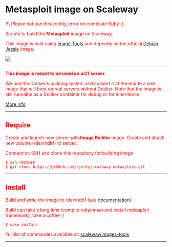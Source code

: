 # Metasploit image on Scaleway

<font color="red">/!\ Please not use this config, error on compilate Ruby :(</fond>

Scripts to build the **Metasploit** image on Scaleway.

This image is built using [Image Tools](https://github.com/scaleway/image-tools) and depends on the official [Debian Jessie](https://github.com/scaleway/image-debian) image.

![](http://ethicalhackingcentral.com/wp-content/uploads/2015/01/metasploit-logo.png)

---

**This image is meant to be used on a C1 server.**

We use the Docker's building system and convert it at the end to a disk image that will boot on real servers without Docker. Note that the image is still runnable as a Docker container for debug or for inheritance.

[More info](https://github.com/scaleway/image-tools)

---

## Require

Create and launch new server with **Image Builder** image. Create and attach new volume (/dev/ndb1) to server.

Connect on SSH and clone this repository for building image

    $ ssh root@IP
    $ git clone https://github.com/djerfy/scaleway-metasploit.git

---

## Install

Build and write the image to /dev/ndb1 (see [documentation](https://www.scaleway.com/docs/create_an_image_with_docker/)).

Build can take a long time (compile ruby/nmap and install metasploit framework), take a coffee :)

    $ make install

Full list of commandes available at: [scaleway/images-tools](https://guthub.com/scaleway/image-tools/#commands)

---

